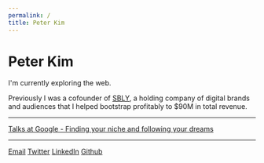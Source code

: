 ```yaml
---
permalink: /
title: Peter Kim
---
```


<h1 class="text-3xl font-semibold">Peter Kim</h1>

I'm currently exploring the web.

Previously I was a cofounder of <a href="https://sbly.com">SBLY</a>, a holding company of digital brands and audiences that I helped bootstrap profitably to $90M in total revenue.

<hr class="mb-4">

<a href="https://podcasts.google.com/feed/aHR0cHM6Ly90YWxrc2F0Z29vZ2xlLmxpYnN5bi5jb20vcnNz/episode/ZDUzOTkwNDMtNjZjMS00ODg0LWJiY2EtMmY5MjdlY2JlMmIy?sa=X&ved=0CAUQkfYCahcKEwiQ-ZLasbnzAhUAAAAAHQAAAAAQEg">Talks at Google - Finding your niche and following your dreams</a>

<hr class="mb-4">

<a href="mailto:p@peter-kim.com">Email</a>
<a href="https://twitter.com/pkayfire">Twitter</a>
<a href="https://www.linkedin.com/in/peter-sbly/">LinkedIn</a>
<a href="https://github.com/pkayfire">Github</a>
